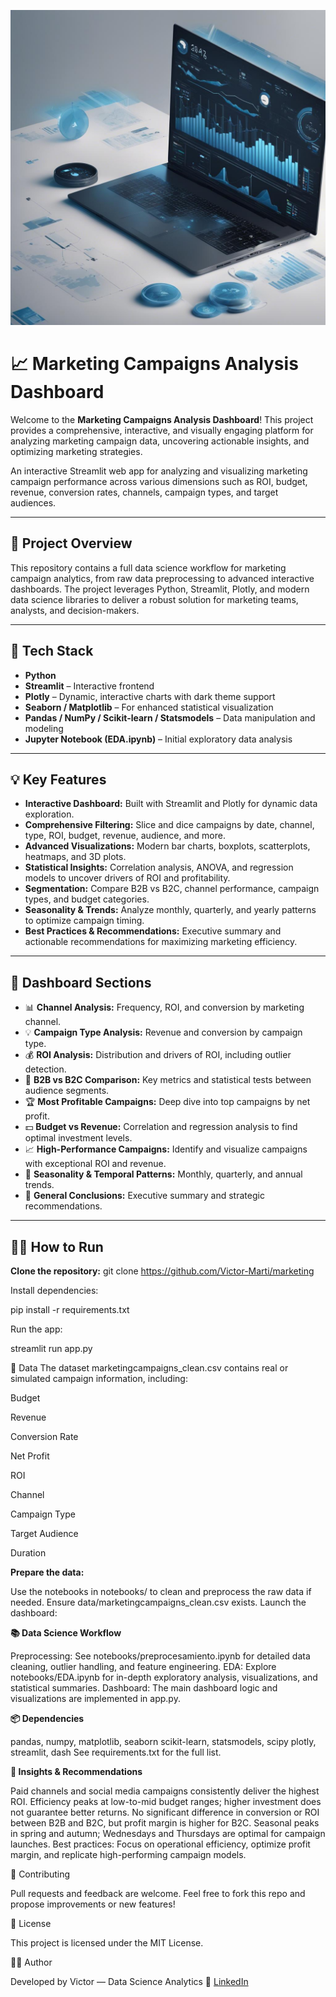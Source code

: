 
![Banner](images\output_20250526_102343.jpg)

# 📈 Marketing Campaigns Analysis Dashboard

Welcome to the **Marketing Campaigns Analysis Dashboard**! This project provides a comprehensive, interactive, and visually engaging platform for analyzing marketing campaign data, uncovering actionable insights, and optimizing marketing strategies.

An interactive Streamlit web app for analyzing and visualizing marketing campaign performance across various dimensions such as ROI, budget, revenue, conversion rates, channels, campaign types, and target audiences.


---

## 🚀 Project Overview

This repository contains a full data science workflow for marketing campaign analytics, from raw data preprocessing to advanced interactive dashboards. The project leverages Python, Streamlit, Plotly, and modern data science libraries to deliver a robust solution for marketing teams, analysts, and decision-makers.

---

## 🧰 Tech Stack

- **Python**
- **Streamlit** – Interactive frontend
- **Plotly** – Dynamic, interactive charts with dark theme support
- **Seaborn / Matplotlib** – For enhanced statistical visualization
- **Pandas / NumPy / Scikit-learn / Statsmodels** – Data manipulation and modeling
- **Jupyter Notebook (EDA.ipynb)** – Initial exploratory data analysis
 
---

## 💡 Key Features

- **Interactive Dashboard:** Built with Streamlit and Plotly for dynamic data exploration.
- **Comprehensive Filtering:** Slice and dice campaigns by date, channel, type, ROI, budget, revenue, audience, and more.
- **Advanced Visualizations:** Modern bar charts, boxplots, scatterplots, heatmaps, and 3D plots.
- **Statistical Insights:** Correlation analysis, ANOVA, and regression models to uncover drivers of ROI and profitability.
- **Segmentation:** Compare B2B vs B2C, channel performance, campaign types, and budget categories.
- **Seasonality & Trends:** Analyze monthly, quarterly, and yearly patterns to optimize campaign timing.
- **Best Practices & Recommendations:** Executive summary and actionable recommendations for maximizing marketing efficiency.

---

## 🚀 Dashboard Sections

- 📊 **Channel Analysis:** Frequency, ROI, and conversion by marketing channel.
- 💡 **Campaign Type Analysis:** Revenue and conversion by campaign type.
- 💰 **ROI Analysis:** Distribution and drivers of ROI, including outlier detection.
- 🎯 **B2B vs B2C Comparison:** Key metrics and statistical tests between audience segments.
- 🏆 **Most Profitable Campaigns:** Deep dive into top campaigns by net profit.
- 💵 **Budget vs Revenue:** Correlation and regression analysis to find optimal investment levels.
- 📈 **High-Performance Campaigns:** Identify and visualize campaigns with exceptional ROI and revenue.
- 📅 **Seasonality & Temporal Patterns:** Monthly, quarterly, and annual trends.
- 🧠 **General Conclusions:** Executive summary and strategic recommendations.

---

## 🧑‍💻 How to Run

**Clone the repository:**
git clone https://github.com/Victor-Marti/marketing


Install dependencies:

pip install -r requirements.txt

Run the app:

streamlit run app.py

📝 Data
The dataset marketingcampaigns_clean.csv contains real or simulated campaign information, including:

Budget

Revenue

Conversion Rate

Net Profit

ROI

Channel

Campaign Type

Target Audience

Duration

**Prepare the data:**

Use the notebooks in notebooks/ to clean and preprocess the raw data if needed.
Ensure data/marketingcampaigns_clean.csv exists.
Launch the dashboard:

**📚 Data Science Workflow**

Preprocessing: See notebooks/preprocesamiento.ipynb for detailed data cleaning, outlier handling, and feature engineering.
EDA: Explore notebooks/EDA.ipynb for in-depth exploratory analysis, visualizations, and statistical summaries.
Dashboard: The main dashboard logic and visualizations are implemented in app.py.

**📦 Dependencies**

pandas, numpy, matplotlib, seaborn
scikit-learn, statsmodels, scipy
plotly, streamlit, dash
See requirements.txt for the full list.

**📝 Insights & Recommendations**

Paid channels and social media campaigns consistently deliver the highest ROI.
Efficiency peaks at low-to-mid budget ranges; higher investment does not guarantee better returns.
No significant difference in conversion or ROI between B2B and B2C, but profit margin is higher for B2C.
Seasonal peaks in spring and autumn; Wednesdays and Thursdays are optimal for campaign launches.
Best practices: Focus on operational efficiency, optimize profit margin, and replicate high-performing campaign models.

🤝 Contributing

Pull requests and feedback are welcome. Feel free to fork this repo and propose improvements or new features!

📜 License

This project is licensed under the MIT License.

👨‍💼 Author

Developed by Victor — Data Science Analytics
🔗 [LinkedIn](https://www.linkedin.com/in/victormartic)
